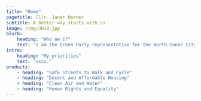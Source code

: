 ```yaml
---
title: "Home"
pagetitle: Cllr. Janet Horner
subtitle: A better way starts with us
image: /img/JH10.jpg
blurb:
    heading: "Who am I?"
    text: "I am the Green Party representative for the North-Inner City on Dublin City Council, a community which has been my home for over six years. I have lived in Ireland, England, Uganda and India working in politics, human rights and community development projects. I’m a trade union activist and currently hold a position on the SIPTU Equality Committee. I am a feminist and advocate for gender equality. I worked closely with others as part of the Dublin Central Together for Yes campaign to repeal the eighth amendment in 2018. I am a daily cyclist in Dublin I am passionate about improving walking and cycling conditions in our city to ensure that everyone, of all ages, genders and abilities, can safely use and enjoy our shared public streets. I hold a degree in Anthropology and Development Studies and a Masters in Politics and Public Policy."
intro:
    heading: "My priorities"
    text: "xxxx."
products:
    - heading: "Safe Streets to Walk and Cycle"
    - heading: "Decent and Affordable Housing"
    - heading: "Clean Air and Water"
    - heading: "Human Rights and Equality"
---
```


